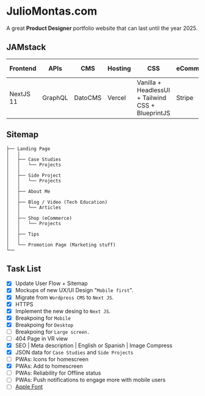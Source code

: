 # JulioMontas.com
A great **Product Designer** portfolio website that can last until the year 2025.  


## JAMstack
Frontend | APIs | CMS | Hosting | CSS | eCommerce | UI Development
---|---|---|---|---|---|---|
NextJS 11 | GraphQL | DatoCMS | Vercel | Vanilla + HeadlessUI + Tailwind CSS + BlueprintJS | Stripe | StorybookJS + Chromatic


## Sitemap
```
├── Landing Page
│   │
│   ├── Case Studies
│   │   └── Projects
│   │
│   ├── Side Project
│   │   └── Projects
│   │
│   ├── About Me
│   │
│   ├── Blog / Video (Tech Education)
│   │   └── Articles
│   │
│   ├── Shop (eCommerce)
│   │   └── Projects
│   │
│   ├── Tips
│   │
│   └── Promotion Page (Marketing stuff)
└──        
```

## Task List
- [x] Update User Flow + Sitemap
- [x] Mockups of new UX/UI Design "`Mobile first`".
- [x] Migrate from `Wordpress CMS` to `Next JS`.
- [x] HTTPS
- [x] Implement the new desing to `Next JS`.
- [x] Breakpoing for `Mobile`
- [x] Breakpoing for `Desktop`
- [ ] Breakpoing for `Large screen.`
- [ ] 404 Page in VR view
- [x] SEO
      | Meta description
      | English or Spanish
      | Image Compress
- [x] JSON data for `Case Studies` and `Side Projects`
- [ ] PWAs: Icons for homescreen
- [x] PWAs: Add to homescreen
- [ ] PWAs: Reliability for Offline status
- [ ] PWAs: Push notifications to engage more with mobile users
- [ ] [Apple Font](https://developer.apple.com/fonts/)
